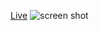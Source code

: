 [Live](https://react-leaderboard.herokuapp.com/)
![screen shot](https://user-images.githubusercontent.com/16447358/33644491-de657b1a-d9f9-11e7-98f6-2bff93ff712f.png)
